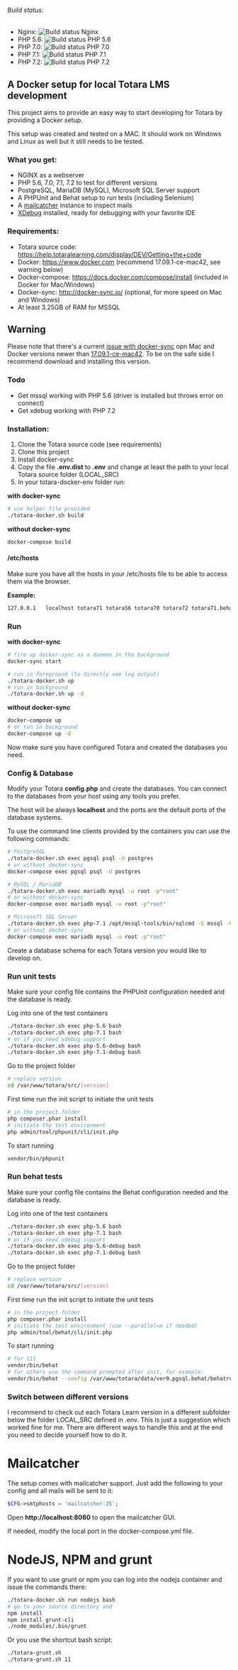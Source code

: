 ###### Build status:
 * Nginx: ![Build status Nginx](https://img.shields.io/docker/build/derschatta/totara-dev-nginx.svg) 
 * PHP 5.6: ![Build status PHP 5.6](https://img.shields.io/docker/build/derschatta/totara-dev-php56.svg)
 * PHP 7.0: ![Build status PHP 7.0](https://img.shields.io/docker/build/derschatta/totara-dev-php70.svg)
 * PHP 7.1: ![Build status PHP 7.1](https://img.shields.io/docker/build/derschatta/totara-dev-php71.svg)
 * PHP 7.2: ![Build status PHP 7.2](https://img.shields.io/docker/build/derschatta/totara-dev-php72.svg)

## A Docker setup for local Totara LMS development

This project aims to provide an easy way to start developing for Totara by providing a Docker setup.

This setup was created and tested on a MAC. It should work on Windows and Linux as well but it still needs to be tested.

### What you get:
 * NGINX as a webserver
 * PHP 5.6, 7.0, 7.1, 7.2 to test for different versions
 * PostgreSQL, MariaDB (MySQL), Microsoft SQL Server support
 * A PHPUnit and Behat setup to run tests (including Selenium)
 * A [mailcatcher](https://mailcatcher.me/) instance to inspect mails
 * [XDebug](https://xdebug.org/) installed, ready for debugging with your favorite IDE

### Requirements:
 * Totara source code: https://help.totaralearning.com/display/DEV/Getting+the+code
 * Docker: https://www.docker.com (recommend 17.09.1-ce-mac42, see warning below)
 * Docker-compose: https://docs.docker.com/compose/install (included in Docker for Mac/Windows)
 * Docker-sync: http://docker-sync.io/ (optional, for more speed on Mac and Windows)
 * At least 3.25GB of RAM for MSSQL

## Warning
Please note that there's a current [issue with docker-sync](https://github.com/EugenMayer/docker-sync/issues/517) opn Mac and Docker versions newer than [17.09.1-ce-mac42](https://docs.docker.com/docker-for-mac/release-notes/#docker-community-edition-17091-ce-mac42-2017-12-11-stable). To be on the safe side I recommend download and installing this version.

### Todo

 * Get mssql working with PHP 5.6 (driver is installed but throws error on connect)
 * Get xdebug working with PHP 7.2

### Installation:
 1. Clone the Totara source code (see requirements) 
 1. Clone this project
 1. Install docker-sync
 1. Copy the file __.env.dist__ to __.env__ and change at least the path to your local Totara source folder (LOCAL_SRC)
 1. In your totara-docker-env folder run:

__with docker-sync__
```bash
# use helper file provided
./totara-docker.sh build
```

__without docker-sync__
```bash
docker-compose build
```

#### /etc/hosts
Make sure you have all the hosts in your /etc/hosts file to be able to access them via the browser.

__Example:__
```bash
127.0.0.1   localhost totara71 totara56 totara70 totara72 totara71.behat totara56.behat
```

### Run

__with docker-sync__

```bash
# fire up docker-sync as a daemon in the background
docker-sync start
```

```bash
# run in foreground (to directly see log output)
./totara-docker.sh up
# run in background
./totara-docker.sh up -d  
```

__without docker-sync__
```bash
docker-compose up
# or run in background
docker-compose up -d
```

Now make sure you have configured Totara and created the databases you need.

### Config & Database

Modify your Totara __config.php__ and create the databases. You can connect to the databases from your host using any tools you prefer.

The host will be always __localhost__ and the ports are the default ports of the database systems.

To use the command line clients provided by the containers you can use the following commands:

```bash
# PostgreSQL
./totara-docker.sh exec pgsql psql -U postgres
# or without docker-sync
docker-compose exec pgsql psql -U postgres

# MySQL / MariaDB
./totara-docker.sh exec mariadb mysql -u root -p"root"
# or without docker-sync
docker-compose exec mariadb mysql -u root -p"root"

# Microsoft SQL Server
./totara-docker.sh exec php-7.1 /opt/mssql-tools/bin/sqlcmd -S mssql -U SA -P "Totara.Mssql1"
# or without docker-sync
docker-compose exec mariadb mysql -u root -p"root"
```

Create a database schema for each Totara version you would like to develop on.

### Run unit tests

Make sure your config file contains the PHPUnit configuration needed and the database is ready.

Log into one of the test containers
```bash
./totara-docker.sh exec php-5.6 bash
./totara-docker.sh exec php-7.1 bash
# or if you need xdebug support
./totara-docker.sh exec php-5.6-debug bash
./totara-docker.sh exec php-7.1-debug bash
```

Go to the project folder
```bash
# replace version
cd /var/www/totara/src/[version]
```

First time run the init script to initiate the unit tests
```bash
# in the project folder
php composer.phar install
# initiate the test environment
php admin/tool/phpunit/cli/init.php
```

To start running
```bash
vendor/bin/phpunit
```

### Run behat tests

Make sure your config file contains the Behat configuration needed and the database is ready.

Log into one of the test containers
```bash
./totara-docker.sh exec php-5.6 bash
./totara-docker.sh exec php-7.1 bash
# or if you need xdebug support
./totara-docker.sh exec php-5.6-debug bash
./totara-docker.sh exec php-7.1-debug bash
```

Go to the project folder
```bash
# replace version
cd /var/www/totara/src/[version]
```

First time run the init script to initiate the unit tests
```bash
# in the project folder
php composer.phar install
# initiate the test environment (use --parallel=x if needed)
php admin/tool/behat/cli/init.php
```

To start running
```bash
# for t11
vendor/bin/behat
# for others use the command prompted after init, for example:
vendor/bin/behat --config /var/www/totara/data/ver9.pgsql.behat/behatrun/behat/behat.yml
```

### Switch between different versions

I recommend to check out each Totara Learn version in a different subfolder below the folder LOCAL_SRC defined in .env. This is just a suggestion which worked fine for me. There are different ways to handle this and at the end you need to decide yourself how to do it.

# Mailcatcher

The setup comes with mailcatcher support. Just add the following to your config and all mails will be sent to it:

```php
$CFG->smtphosts = 'mailcatcher:25';
```

Open __http://localhost:8080__ to open the mailcatcher GUI.

If needed, modify the local port in the docker-compose.yml file.

# NodeJS, NPM and grunt 

If you want to use grunt or npm you can log into the nodejs container and issue the commands there:

```bash
./totara-docker.sh run nodejs bash
# go to your source directory and
npm install
npm install grunt-cli
./node_modules/.bin/grunt
```

Or you use the shortcut bash script:

```bash
./totara-grunt.sh
./totara-grunt.sh 11
``` 